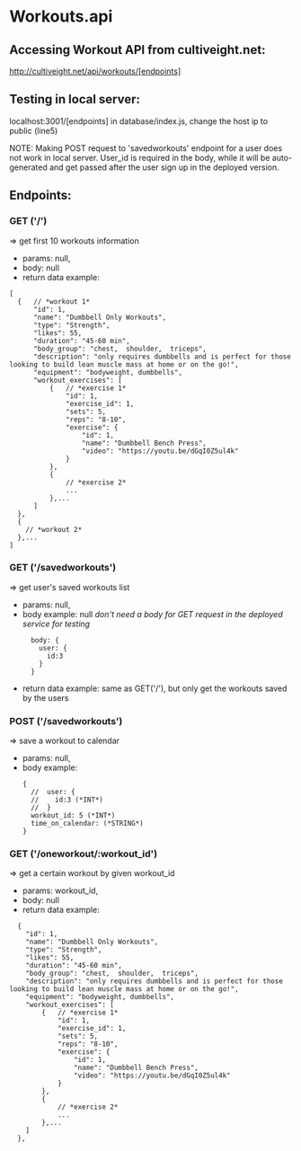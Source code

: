 # Workouts.api

## Accessing Workout API from cultiveight.net:
  http://cultiveight.net/api/workouts/[endpoints]


## Testing in local server:
  localhost:3001/[endpoints]
  in database/index.js, change the host ip to public (line5)

  NOTE: Making POST request to 'savedworkouts' endpoint for a user does not work in local server. User_id is required in the body, while it will be auto-generated and get passed after the user sign up in the deployed version.

## Endpoints:

### GET ('/')
=> get first 10 workouts information
  - params: null,
  - body: null
  - return data example:
  ```
  [
    {   // *workout 1*
        "id": 1,
        "name": "Dumbbell Only Workouts",
        "type": "Strength",
        "likes": 55,
        "duration": "45-60 min",
        "body_group": "chest,  shoulder,  triceps",
        "description": "only requires dumbbells and is perfect for those looking to build lean muscle mass at home or on the go!",
        "equipment": "bodyweight, dumbbells",
        "workout_exercises": [
            {   // *exercise 1*
                "id": 1,
                "exercise_id": 1,
                "sets": 5,
                "reps": "8-10",
                "exercise": {
                    "id": 1,
                    "name": "Dumbbell Bench Press",
                    "video": "https://youtu.be/dGqI0Z5ul4k"
                }
            },
            {
                // *exercise 2*
                ...
            },...
        ]
    },
    {
      // *workout 2*
    },...
  ]
  ```


### GET ('/savedworkouts')
=> get user's saved workouts list
  - params: null,
  - body example: null *don't need a body for GET request in the deployed service*
    *for testing*
    ```
      body: {
        user: {
          id:3
        }
      }
    ```
  - return data example: same as GET('/'), but only get the workouts saved by the users



### POST ('/savedworkouts')
=> save a workout to calendar
  - params: null,
  - body example:
    ```
    {
      //  user: {
      //    id:3 (*INT*)
      //  }
      workout_id: 5 (*INT*)
      time_on_calendar: (*STRING*)
    }
    ```


### GET ('/oneworkout/:workout_id')
=> get a certain workout by given workout_id
  - params: workout_id,
  - body: null
  - return data example:
  ```
    {
      "id": 1,
      "name": "Dumbbell Only Workouts",
      "type": "Strength",
      "likes": 55,
      "duration": "45-60 min",
      "body_group": "chest,  shoulder,  triceps",
      "description": "only requires dumbbells and is perfect for those looking to build lean muscle mass at home or on the go!",
      "equipment": "bodyweight, dumbbells",
      "workout_exercises": [
          {   // *exercise 1*
              "id": 1,
              "exercise_id": 1,
              "sets": 5,
              "reps": "8-10",
              "exercise": {
                  "id": 1,
                  "name": "Dumbbell Bench Press",
                  "video": "https://youtu.be/dGqI0Z5ul4k"
              }
          },
          {
              // *exercise 2*
              ...
          },...
      ]
    },
  ```





